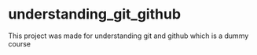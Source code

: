 # understanding_git_github
This project was made for understanding git and github which is a dummy course
